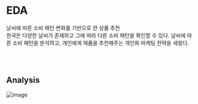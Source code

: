 # EDA
날씨에 따른 소비 패턴 변화를 기반으로 한 상품 추천
<br/>
한국은 다양한 날씨가 존재하고 그에 따라 다른 소비 패턴을 확인할 수 있다. 날씨에 따른 소비 패턴을 분석하고, 개인에게 제품을 추천해주는 개인화 마케팅 전략을 세웠다.

<br/><br/>
## Analysis
![image](https://user-images.githubusercontent.com/80519614/219804291-ca1964e5-f951-40d7-99ae-c5363b7fb878.png)

